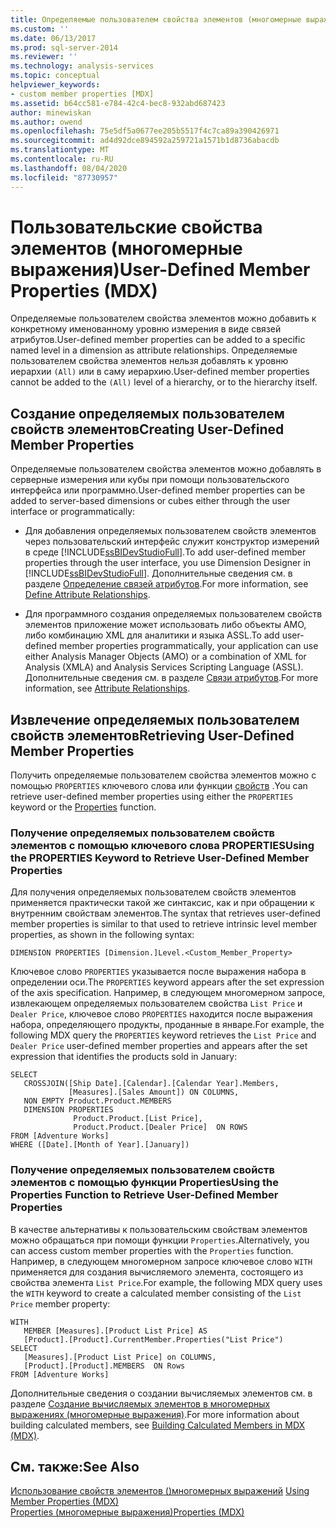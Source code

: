 ```yaml
---
title: Определяемые пользователем свойства элементов (многомерные выражения) | Документация Майкрософт
ms.custom: ''
ms.date: 06/13/2017
ms.prod: sql-server-2014
ms.reviewer: ''
ms.technology: analysis-services
ms.topic: conceptual
helpviewer_keywords:
- custom member properties [MDX]
ms.assetid: b64cc581-e784-42c4-bec8-932abd687423
author: minewiskan
ms.author: owend
ms.openlocfilehash: 75e5df5a0677ee205b5517f4c7ca89a390426971
ms.sourcegitcommit: ad4d92dce894592a259721a1571b1d8736abacdb
ms.translationtype: MT
ms.contentlocale: ru-RU
ms.lasthandoff: 08/04/2020
ms.locfileid: "87730957"
---
```

# <a name="user-defined-member-properties-mdx"></a><span data-ttu-id="2704b-102">Пользовательские свойства элементов (многомерные выражения)</span><span class="sxs-lookup"><span data-stu-id="2704b-102">User-Defined Member Properties (MDX)</span></span>
  <span data-ttu-id="2704b-103">Определяемые пользователем свойства элементов можно добавить к конкретному именованному уровню измерения в виде связей атрибутов.</span><span class="sxs-lookup"><span data-stu-id="2704b-103">User-defined member properties can be added to a specific named level in a dimension as attribute relationships.</span></span> <span data-ttu-id="2704b-104">Определяемые пользователем свойства элементов нельзя добавлять к уровню иерархии `(All)` или в саму иерархию.</span><span class="sxs-lookup"><span data-stu-id="2704b-104">User-defined member properties cannot be added to the `(All)` level of a hierarchy, or to the hierarchy itself.</span></span>  
  
## <a name="creating-user-defined-member-properties"></a><span data-ttu-id="2704b-105">Создание определяемых пользователем  свойств элементов</span><span class="sxs-lookup"><span data-stu-id="2704b-105">Creating User-Defined Member Properties</span></span>  
 <span data-ttu-id="2704b-106">Определяемые пользователем свойства элементов можно добавлять в серверные измерения или кубы при помощи пользовательского интерфейса или программно.</span><span class="sxs-lookup"><span data-stu-id="2704b-106">User-defined member properties can be added to server-based dimensions or cubes either through the user interface or programmatically:</span></span>  
  
-   <span data-ttu-id="2704b-107">Для добавления определяемых пользователем свойств элементов через пользовательский интерфейс служит конструктор измерений в среде [!INCLUDE[ssBIDevStudioFull](../../../includes/ssbidevstudiofull-md.md)].</span><span class="sxs-lookup"><span data-stu-id="2704b-107">To add user-defined member properties through the user interface, you use Dimension Designer in [!INCLUDE[ssBIDevStudioFull](../../../includes/ssbidevstudiofull-md.md)].</span></span> <span data-ttu-id="2704b-108">Дополнительные сведения см. в разделе [Определение связей атрибутов](../attribute-relationships-define.md).</span><span class="sxs-lookup"><span data-stu-id="2704b-108">For more information, see [Define Attribute Relationships](../attribute-relationships-define.md).</span></span>  
  
-   <span data-ttu-id="2704b-109">Для программного создания определяемых пользователем свойств элементов приложение может использовать либо объекты AMO, либо комбинацию XML для аналитики и языка ASSL.</span><span class="sxs-lookup"><span data-stu-id="2704b-109">To add user-defined member properties programmatically, your application can use either Analysis Manager Objects (AMO) or a combination of XML for Analysis (XMLA) and Analysis Services Scripting Language (ASSL).</span></span> <span data-ttu-id="2704b-110">Дополнительные сведения см. в разделе [Связи атрибутов](../../multidimensional-models-olap-logical-dimension-objects/attribute-relationships.md).</span><span class="sxs-lookup"><span data-stu-id="2704b-110">For more information, see [Attribute Relationships](../../multidimensional-models-olap-logical-dimension-objects/attribute-relationships.md).</span></span>  
  
## <a name="retrieving-user-defined-member-properties"></a><span data-ttu-id="2704b-111">Извлечение определяемых пользователем свойств элементов</span><span class="sxs-lookup"><span data-stu-id="2704b-111">Retrieving User-Defined Member Properties</span></span>  
 <span data-ttu-id="2704b-112">Получить определяемые пользователем свойства элементов можно с помощью `PROPERTIES` ключевого слова или функции [свойств](/sql/mdx/properties-mdx) .</span><span class="sxs-lookup"><span data-stu-id="2704b-112">You can retrieve user-defined member properties using either the `PROPERTIES` keyword or the [Properties](/sql/mdx/properties-mdx) function.</span></span>  
  
### <a name="using-the-properties-keyword-to-retrieve-user-defined-member-properties"></a><span data-ttu-id="2704b-113">Получение определяемых пользователем свойств элементов с помощью ключевого слова PROPERTIES</span><span class="sxs-lookup"><span data-stu-id="2704b-113">Using the PROPERTIES Keyword to Retrieve User-Defined Member Properties</span></span>  
 <span data-ttu-id="2704b-114">Для получения определяемых пользователем свойств элементов применяется практически такой же синтаксис, как и при обращении к внутренним свойствам элементов.</span><span class="sxs-lookup"><span data-stu-id="2704b-114">The syntax that retrieves user-defined member properties is similar to that used to retrieve intrinsic level member properties, as shown in the following syntax:</span></span>  
  
 `DIMENSION PROPERTIES [Dimension.]Level.<Custom_Member_Property>`  
  
 <span data-ttu-id="2704b-115">Ключевое слово `PROPERTIES` указывается после выражения набора в определении оси.</span><span class="sxs-lookup"><span data-stu-id="2704b-115">The `PROPERTIES` keyword appears after the set expression of the axis specification.</span></span> <span data-ttu-id="2704b-116">Например, в следующем многомерном запросе, извлекающем определяемых пользователем свойства `List Price` и `Dealer Price`, ключевое слово `PROPERTIES` находится после выражения набора, определяющего продукты, проданные в январе.</span><span class="sxs-lookup"><span data-stu-id="2704b-116">For example, the following MDX query the `PROPERTIES` keyword retrieves the `List Price` and `Dealer Price` user-defined member properties and appears after the set expression that identifies the products sold in January:</span></span>  
  
```  
SELECT   
   CROSSJOIN([Ship Date].[Calendar].[Calendar Year].Members,   
             [Measures].[Sales Amount]) ON COLUMNS,  
   NON EMPTY Product.Product.MEMBERS  
   DIMENSION PROPERTIES   
              Product.Product.[List Price],  
              Product.Product.[Dealer Price]  ON ROWS  
FROM [Adventure Works]  
WHERE ([Date].[Month of Year].[January])   
```  
  
### <a name="using-the-properties-function-to-retrieve-user-defined-member-properties"></a><span data-ttu-id="2704b-117">Получение определяемых пользователем свойств элементов с помощью функции Properties</span><span class="sxs-lookup"><span data-stu-id="2704b-117">Using the Properties Function to Retrieve User-Defined Member Properties</span></span>  
 <span data-ttu-id="2704b-118">В качестве альтернативы к пользовательским свойствам элементов можно обращаться при помощи функции `Properties`.</span><span class="sxs-lookup"><span data-stu-id="2704b-118">Alternatively, you can access custom member properties with the `Properties` function.</span></span> <span data-ttu-id="2704b-119">Например, в следующем многомерном запросе ключевое слово `WITH` применяется для создания вычисляемого элемента, состоящего из свойства элемента `List Price`.</span><span class="sxs-lookup"><span data-stu-id="2704b-119">For example, the following MDX query uses the `WITH` keyword to create a calculated member consisting of the `List Price` member property:</span></span>  
  
```  
WITH   
   MEMBER [Measures].[Product List Price] AS  
   [Product].[Product].CurrentMember.Properties("List Price")  
SELECT   
   [Measures].[Product List Price] on COLUMNS,  
   [Product].[Product].MEMBERS  ON Rows  
FROM [Adventure Works]  
```  
  
 <span data-ttu-id="2704b-120">Дополнительные сведения о создании вычисляемых элементов см. в разделе [Создание вычисляемых элементов в многомерных выражениях (многомерные выражения)](mdx-calculated-members-building-calculated-members.md).</span><span class="sxs-lookup"><span data-stu-id="2704b-120">For more information about building calculated members, see [Building Calculated Members in MDX &#40;MDX&#41;](mdx-calculated-members-building-calculated-members.md).</span></span>  
  
## <a name="see-also"></a><span data-ttu-id="2704b-121">См. также:</span><span class="sxs-lookup"><span data-stu-id="2704b-121">See Also</span></span>  
 <span data-ttu-id="2704b-122">[Использование свойств элементов &#40;&#41;многомерных выражений](mdx-member-properties.md) </span><span class="sxs-lookup"><span data-stu-id="2704b-122">[Using Member Properties &#40;MDX&#41;](mdx-member-properties.md) </span></span>  
 [<span data-ttu-id="2704b-123">Properties (многомерные выражения)</span><span class="sxs-lookup"><span data-stu-id="2704b-123">Properties &#40;MDX&#41;</span></span>](/sql/mdx/properties-mdx)  
  
  
